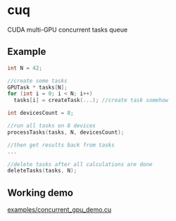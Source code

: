 # cuq
CUDA multi-GPU concurrent tasks queue

## Example
```c++
int N = 42;

//create some tasks
GPUTask * tasks[N];
for (int i = 0; i < N; i++) 
  tasks[i] = createTask(...); //create task somehow

int devicesCount = 8;

//run all tasks on 8 devices
processTasks(tasks, N, devicesCount);

//then get results back from tasks
...

//delete tasks after all calculations are done
deleteTasks(tasks, N);
```

## Working demo
[examples/concurrent_gpu_demo.cu](examples/concurrent_gpu_demo.cu)
